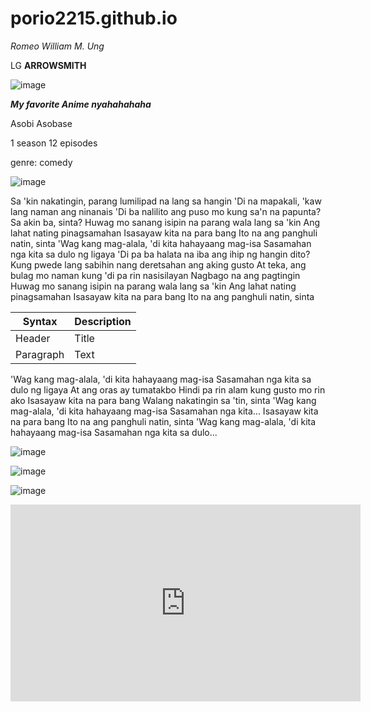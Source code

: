# porio2215.github.io
*Romeo William M. Ung*

LG **ARROWSMITH**

![image](https://user-images.githubusercontent.com/122426109/211964155-da5621f2-2023-49b8-b603-c952f0ef5ec1.png)

***My favorite Anime nyahahahaha***

Asobi Asobase

1 season 12 episodes

genre: comedy

![image](https://user-images.githubusercontent.com/122426109/211964589-d713da15-d4db-40ca-b216-0990d62ba2c3.png)

Sa 'kin nakatingin, parang lumilipad na lang sa hangin
'Di na mapakali, 'kaw lang naman ang ninanais
'Di ba nalilito ang puso mo kung sa'n na papunta?
Sa akin ba, sinta?
Huwag mo sanang isipin na parang wala lang sa 'kin
Ang lahat nating pinagsamahan
Isasayaw kita na para bang
Ito na ang panghuli natin, sinta
'Wag kang mag-alala, 'di kita hahayaang mag-isa
Sasamahan nga kita sa dulo ng ligaya
'Di pa ba halata na iba ang ihip ng hangin dito?
Kung pwede lang sabihin nang deretsahan ang aking gusto
At teka, ang bulag mo naman kung 'di pa rin nasisilayan
Nagbago na ang pagtingin
Huwag mo sanang isipin na parang wala lang sa 'kin
Ang lahat nating pinagsamahan
Isasayaw kita na para bang
Ito na ang panghuli natin, sinta

| Syntax | Description |
| ----------- | ----------- |
| Header | Title |
| Paragraph | Text |
'Wag kang mag-alala, 'di kita hahayaang mag-isa
Sasamahan nga kita sa dulo ng ligaya
At ang oras ay tumatakbo
Hindi pa rin alam kung gusto mo rin ako
Isasayaw kita na para bang
Walang nakatingin sa 'tin, sinta
'Wag kang mag-alala, 'di kita hahayaang mag-isa
Sasamahan nga kita...
Isasayaw kita na para bang
Ito na ang panghuli natin, sinta
'Wag kang mag-alala, 'di kita hahayaang mag-isa
Sasamahan nga kita sa dulo...

![image](https://user-images.githubusercontent.com/122426109/211965493-b7a464d8-0674-432e-9f66-82440eb0d752.png)

![image](https://user-images.githubusercontent.com/122426109/211965760-18682a91-1810-47f7-8543-34102d57dcd8.png)

![image](https://user-images.githubusercontent.com/122426109/211965791-9453c49b-be8d-477b-a6ec-9aa1f2314dc8.png)

<iframe width="560" height="315" src="https://www.youtube.com/embed/pqZejOh_E8c" title="YouTube video player" frameborder="0" allow="accelerometer; autoplay; clipboard-write; encrypted-media; gyroscope; picture-in-picture; web-share" allowfullscreen></iframe>
